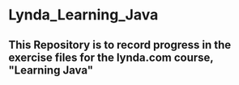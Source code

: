 # Lynda_Learning_Java

## This Repository is to record progress in the exercise files for the lynda.com course, "Learning Java"
